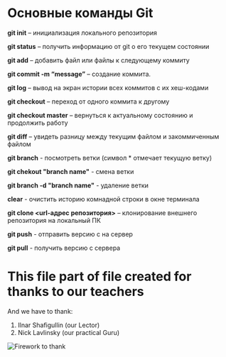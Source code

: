 # Основные команды Git

__git init__ – инициализация локального репозитория

__git status__ – получить информацию от git о его текущем состоянии

__git add__ – добавить файл или файлы к следующему коммиту

__git commit -m “message”__ – создание коммита.

__git log__ – вывод на экран истории всех коммитов с их хеш-кодами

__git checkout__ – переход от одного коммита к другому

__git checkout master__ – вернуться к актуальному состоянию и продолжить работу

__git diff__ – увидеть разницу между текущим файлом и закоммиченным файлом

__git branch__ - посмотреть ветки (символ * отмечает текущую ветку)

__git chekout "branch name"__ - смена ветки

__git branch -d "branch name"__ - удаление ветки

__clear__ - очистить историю комнадной строки в окне терминала

__git clone <url-адрес репозитория>__ – клонирование внешнего репозитория на
локальный ПК

__git push__ - отправить версию с на сервер

__git pull__ - получить версию с сервера

# This file part of file created for thanks to our teachers
And we have to thank:

1. Ilnar Shafigullin (our Lector)
2. Nick Lavlinsky (our practical Guru)

![Firework to thank](https://us.v-cdn.net/6025126/uploads/editor/r5/vmeu2desruna.jpg)
